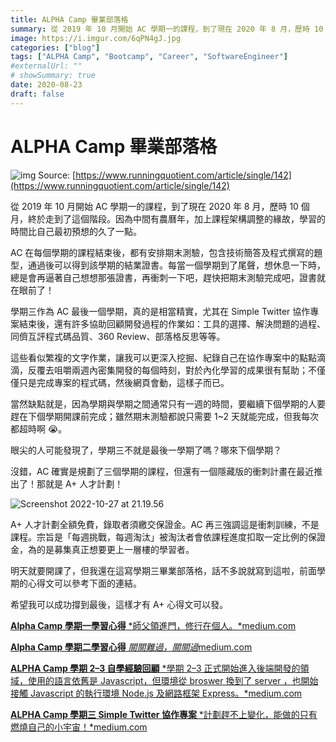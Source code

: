 ```yaml
---
title: ALPHA Camp 畢業部落格
summary: 從 2019 年 10 月開始 AC 學期一的課程，到了現在 2020 年 8 月，歷時 10 個月，終於走到了這個階段。因為中間有農曆年，加上課程架構調整的緣故，學習的時間比自己最初預想的久了一點。
image: https://i.imgur.com/6qPN4gJ.jpg
categories: ["blog"]
tags: ["ALPHA Camp", "Bootcamp", "Career", "SoftwareEngineer"]
#externalUrl: ""
# showSummary: true
date: 2020-08-23
draft: false
---
```


# ALPHA Camp 畢業部落格

![img](https://i.imgur.com/6qPN4gJ.jpg)
Source: [https://www.runningquotient.com/article/single/142](https://www.runningquotient.com/article/single/142)

從 2019 年 10 月開始 AC 學期一的課程，到了現在 2020 年 8 月，歷時 10 個月，終於走到了這個階段。因為中間有農曆年，加上課程架構調整的緣故，學習的時間比自己最初預想的久了一點。

AC 在每個學期的課程結束後，都有安排期末測驗，包含技術簡答及程式撰寫的題型，通過後可以得到該學期的結業證書。每當一個學期到了尾聲，想休息一下時，總是會再逼著自己想想那張證書，再衝刺一下吧，趕快把期末測驗完成吧，證書就在眼前了！

學期三作為 AC 最後一個學期，真的是相當精實，尤其在 Simple Twitter 協作專案結束後，還有許多協助回顧開發過程的作業如：工具的選擇、解決問題的過程、同儕互評程式碼品質、360 Review、部落格反思等等。

這些看似繁複的文字作業，讓我可以更深入挖掘、紀錄自己在協作專案中的點點滴滴，反覆去咀嚼兩週內密集開發的每個時刻，對於內化學習的成果很有幫助；不僅僅只是完成專案的程式碼，然後網頁會動，這樣子而已。

當然缺點就是，因為學期與學期之間通常只有一週的時間，要繼續下個學期的人要趕在下個學期開課前完成；雖然期末測驗都說只需要 1~2 天就能完成，但我每次都超時啊 😭。

眼尖的人可能發現了，學期三不就是最後一學期了嗎？哪來下個學期？

沒錯，AC 確實是規劃了三個學期的課程，但還有一個隱藏版的衝刺計畫在最近推出了！那就是 A+ 人才計劃！

![Screenshot 2022-10-27 at 21.19.56](https://i.imgur.com/uFFTrqs.png)

A+ 人才計劃全額免費，錄取者須繳交保證金。AC 再三強調這是衝刺訓練，不是課程。宗旨是「每週挑戰，每週淘汰」被淘汰者會依課程進度扣取一定比例的保證金，為的是募集真正想要更上一層樓的學習者。

明天就要開課了，但我還在這寫學期三畢業部落格，話不多說就寫到這啦，前面學期的心得文可以參考下面的連結。

希望我可以成功撐到最後，這樣才有 A+ 心得文可以發。

[**Alpha Camp 學期一學習心得**
*師父領進門，修行在個人。*medium.com](https://medium.com/@mercedes722s/alpha-camp-學期一學習心得-f130ce4f3a5e)

[**Alpha Camp 學期二學習心得**
*關關難過，關關過*medium.com](https://medium.com/@mercedes722s/alpha-camp-學期二學習心得-fb3b8d5a8139)

[**ALPHA Camp 學期 2–3 自學經驗回顧**
*學期 2–3 正式開始進入後端開發的領域，使用的語言依舊是 Javascript，但環境從 broswer 換到了 server ，也開始接觸 Javascript 的執行環境 Node.js 及網路框架 Express。*medium.com](https://medium.com/@mercedes722s/alpha-camp-學期2-3-自學經驗回顧-b5e5e252739f)

[**ALPHA Camp 學期三 Simple Twitter 協作專案**
*計劃趕不上變化，能做的只有燃燒自己的小宇宙！*medium.com](https://medium.com/@mercedes722s/alpha-camp-學期三-simple-twitter-協作專案-6de62744e198)
